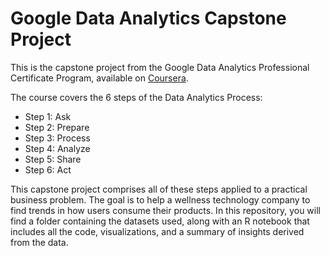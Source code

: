 # Google Data Analytics Capstone Project

This is the capstone project from the Google Data Analytics Professional Certificate Program, available on [Coursera](https://www.coursera.org/professional-certificates/google-data-analytics).

The course covers the 6 steps of the Data Analytics Process:
* Step 1: Ask
* Step 2: Prepare
* Step 3: Process
* Step 4: Analyze
* Step 5: Share
* Step 6: Act

This capstone project comprises all of these steps applied to a practical business problem. The goal is to help a wellness technology company to find trends in how users consume their products. In this repository, you will find a folder containing the datasets used, along with an R notebook that includes all the code, visualizations, and a summary of insights derived from the data.
